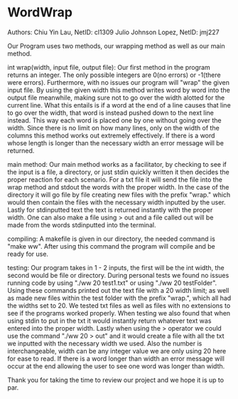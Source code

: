 # WordWrap
Authors:
Chiu Yin Lau, NetID: cl1309
Julio Johnson Lopez, NetID: jmj227

Our Program uses two methods, our wrapping method as well as our main method.

int wrap(width, input file, output file):
    Our first method in the program returns an integer. The only possible integers are 0(no errors) or -1(there were errors). Furthermore, with no issues our program will "wrap" the given input file. By using the given width this method writes word by word into the output file meanwhile, making sure not to go over the width alotted for the current line. What this entails is if a word at the end of a line causes that line to go over the width, that word is instead pushed down to the next line instead. This way each word is placed one by one without going over the width. Since there is no limit on how many lines, only on the width of the columns this method works out extremely effectively. If there is a word whose length is longer than the necessary width an error message will be returned.


main method:
    Our main method works as a facilitator, by checking to see if the input is a file, a directory, or just stdin quickly written it then decides the proper reaction for each scenario. For a txt file it will send the file into the wrap method and stdout the words with the proper width. In the case of the directory it will go file by file creating new files with the prefix "wrap." which would then contain the files with the necessary width inputted by the user. Lastly for stdinputted text the text is returned instantly with the proper width. One can also make a file using > out and a file called out will be made from the words stdinputted into the terminal.

compiling:
    A makefile is given in our directory, the needed command is "make ww". After using this command the program will compile and be ready for use.

testing:
    Our program takes in 1 - 2 inputs, the first will be the int width, the second would be file or directory. During personal tests we found no issues running code by using "./ww 20 test1.txt" or using "./ww 20 testFolder". Using these commands printed out the text file with a 20 width limit; as well as made new files within the test folder with the prefix "wrap.", which all had the widths set to 20. We tested txt files as well as files with no extensions to see if the programs worked properly. When testing we also found that when using stdin to put in the txt it would instantly return whatever text was entered into the proper width. Lastly when using the > operator we could use the command "./ww 20 > out" and it would create a file with all the txt we inputted with the necessary width we used. Also the number is interchangeable, width can be any integer value we are only using 20 here for ease to read. If there is a word longer than width an error message will occur at the end allowing the user to see one word was longer than width.

Thank you for taking the time to review our project and we hope it is up to par.